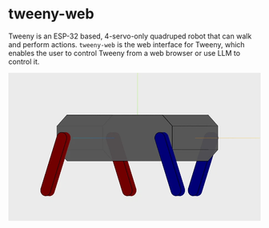 # tweeny-web

Tweeny is an ESP-32 based, 4-servo-only quadruped robot that can walk and perform actions.
`tweeny-web` is the web interface for Tweeny, which enables the user to control Tweeny from a web browser or use LLM to control it.

![hero](./screenshots/animation.webp)
